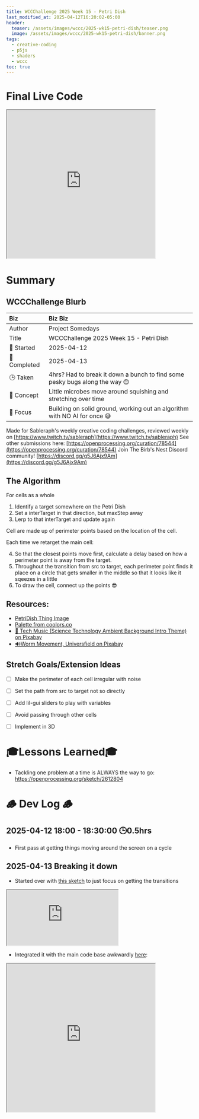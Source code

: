 ```yaml
---
title: WCCChallenge 2025 Week 15 - Petri Dish
last_modified_at: 2025-04-12T16:20:02-05:00
header:
  teaser: /assets/images/wccc/2025-wk15-petri-dish/teaser.png
  image: /assets/images/wccc/2025-wk15-petri-dish/banner.png
tags:
  - creative-coding
  - p5js
  - shaders
  - wccc
toc: true
---
```


# Final Live Code
<iframe src="https://openprocessing.org/sketch/2612826/embed/?plusEmbedHash=14069f26&userID=410675&plusEmbedTitle=true&show=sketch" width="400" height="400"></iframe>

# Summary
## WCCChallenge Blurb

| Biz             | Biz Biz                               |
|:--------           | :---------                                |
| Author          | Project Somedays                      |
| Title           | WCCChallenge 2025 Week 15 - Petri Dish |
| 📅 Started      | 2025-04-12        |
| 📅 Completed    | 2025-04-13        |
| 🕒 Taken        | 4hrs? Had to break it down a bunch to find some pesky bugs along the way 😊    |
| 🤯 Concept      | Little microbes move around squishing and stretching over time       |
| 🔎 Focus        | Building on solid ground, working out an algorithm with NO AI for once 😅 |


Made for Sableraph's weekly creative coding challenges, reviewed weekly on [https://www.twitch.tv/sableraph](https://www.twitch.tv/sableraph)
See other submissions here: [https://openprocessing.org/curation/78544](https://openprocessing.org/curation/78544)
Join The Birb's Nest Discord community! [https://discord.gg/g5J6Ajx9Am](https://discord.gg/g5J6Ajx9Am)

## The Algorithm
For cells as a whole
1. Identify a target somewhere on the Petri Dish
2. Set a interTarget in that direction, but maxStep away
3. Lerp to that interTarget and update again

Cell are made up of perimeter points based on the location of the cell.

Each time we retarget the main cell:

4. So that the closest points move first, calculate a delay based on how a perimeter point is away from the target.
5. Throughout the transition from src to target, each perimeter point finds it place on a circle that gets smaller in the middle so that it looks like it sqeezes in a little
6. To draw the cell, connect up the points 😎 

## Resources:
- [PetriDish Thing Image](https://www.freepik.com/free-photo/still-life-world-science-day-chemistry-composition_19334009.htm?log-in=google#fromView=keyword&page=1&position=0&uuid=07057ae8-3715-440f-a4ac-a8f7ccdcd6d6&query=Petri+Dish+Lab)
- [Palette from coolors.co](https://coolors.co/palettes/popular/10%20colors)
- [🎵 Tech Music (Science Technology Ambient Background Intro Theme) on Pixabay](MFCChttps://pixabay.com/music/beats-tech-music-science-technology-ambient-background-intro-theme-300452/)
- [🔊Worm Movement, Universfield on Pixabay](https://pixabay.com/sound-effects/worm-movement-277577/)


## Stretch Goals/Extension Ideas
- [ ] Make the perimeter of each cell irregular with noise
- [ ] Set the path from src to target not so directly
- [ ] Add lil-gui sliders to play with variables
- [ ] Avoid passing through other cells
- [ ] Implement in 3D


# 🎓Lessons Learned🎓
- Tackling one problem at a time is ALWAYS the way to go: https://openprocessing.org/sketch/2612804

# 🪵 Dev Log 🪵
## 2025-04-12 18:00 - 18:30:00 🕒0.5hrs
- First pass at getting things moving around the screen on a cycle

## 2025-04-13 Breaking it down
- Started over with [this sketch](https://editor.p5js.org/projectsomedays/sketches/mCCZHt-IB) to just focus on getting the transitions
<iframe src="https://editor.p5js.org/projectsomedays/full/mCCZHt-IB"></iframe>

- Integrated it with the main code base awkwardly [here](https://openprocessing.org/sketch/2612804):

<iframe src="https://openprocessing.org/sketch/2612804/embed/?plusEmbedHash=240fee10&userID=410675&plusEmbedTitle=true&show=sketch" width="400" height="400"></iframe>